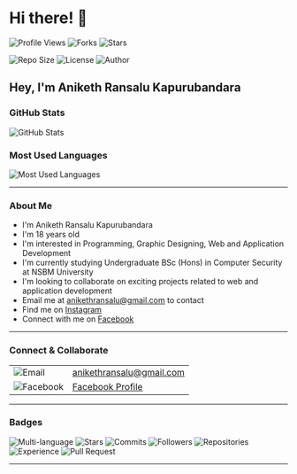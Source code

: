 # Hi there! 👋

![Profile Views](https://img.shields.io/badge/Views-23/10372-blue)
![Forks](https://img.shields.io/badge/Forks-0-brightgreen)
![Stars](https://img.shields.io/badge/Stars-0-yellow)

![Repo Size](https://img.shields.io/github/repo-size/AnikethRansalu/YourRepo)
![License](https://img.shields.io/badge/License-GPL%203.0-blue)
![Author](https://img.shields.io/badge/Author-Aniketh%20Ransalu%20Kapurubandara-orange)

## Hey, I'm Aniketh Ransalu Kapurubandara

### GitHub Stats

![GitHub Stats](https://github-readme-stats.vercel.app/api?username=AnikethRansalu&show_icons=true&theme=radical)

### Most Used Languages

![Most Used Languages](https://github-readme-stats.vercel.app/api/top-langs/?username=AnikethRansalu&layout=compact&theme=radical)

---

### About Me

- I'm Aniketh Ransalu Kapurubandara
- I'm 18 years old
- I'm interested in Programming, Graphic Designing, Web and Application Development
- I'm currently studying Undergraduate BSc (Hons) in Computer Security at NSBM University
- I'm looking to collaborate on exciting projects related to web and application development
- Email me at [anikethransalu@gmail.com](mailto:anikethransalu@gmail.com) to contact
- Find me on [Instagram](https://www.instagram.com/aniketh_ransalu/)
- Connect with me on [Facebook](https://web.facebook.com/anikethransalu)

---

### Connect & Collaborate

|                         |                 |
|-------------------------|-----------------|
| ![Email](https://img.shields.io/badge/Email-Contact-informational) | [anikethransalu@gmail.com](mailto:anikethransalu@gmail.com) |
| ![Facebook](https://img.shields.io/badge/Facebook-Profile-informational) | [Facebook Profile](https://web.facebook.com/anikethransalu) |

---

### Badges

![Multi-language](https://img.shields.io/badge/Rainbow%20Lang%20User-1pt-lightgray)
![Stars](https://img.shields.io/badge/Stars-332pt-brightgreen)
![Commits](https://img.shields.io/badge/Commits-754pt-brightgreen)
![Followers](https://img.shields.io/badge/Followers-68pt-brightgreen)
![Repositories](https://img.shields.io/badge/Repositories-24pt-brightgreen)
![Experience](https://img.shields.io/badge/Active%20User-11pt-brightgreen)
![Pull Request](https://img.shields.io/badge/First%20Pull-3pt-brightgreen)

---
